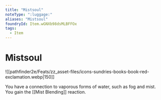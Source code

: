 ```yaml
---
title: "Mistsoul"
noteType: ":luggage:"
aliases: "Mistsoul"
foundryId: Item.wGNXb98dsMLBFFOx
tags:
  - Item
---
```


# Mistsoul
![[pathfinder2e/Feats/zz_asset-files/icons-sundries-books-book-red-exclamation.webp|150]]

You have a connection to vaporous forms of water, such as fog and mist. You gain the [[Mist Blending]] reaction.
